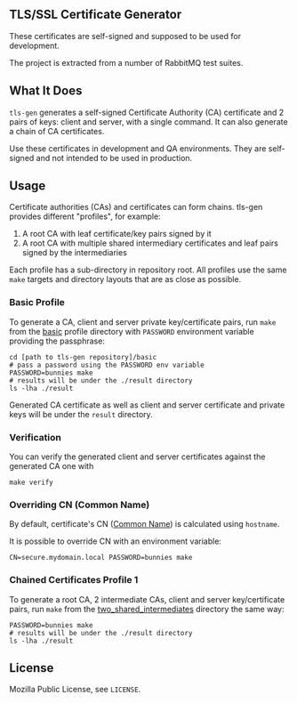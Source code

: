 ## TLS/SSL Certificate Generator

These certificates are self-signed and supposed to be used for development.

The project is extracted from a number of RabbitMQ test suites.


## What It Does

`tls-gen` generates a self-signed Certificate Authority (CA) certificate
and 2 pairs of keys: client and server, with a single command.
It can also generate a chain of CA certificates.

Use these certificates in development and QA environments. They are self-signed and not intended to be used
in production.

## Usage

Certificate authorities (CAs) and certificates can form chains. tls-gen provides
different "profiles", for example:

 1. A root CA with leaf certificate/key pairs signed by it
 2. A root CA with multiple shared intermediary certificates and leaf pairs signed by the intermediaries

Each profile has a sub-directory in repository root. All profiles use
the same `make` targets and directory layouts that are as close as possible.

### Basic Profile

To generate a CA, client and server private key/certificate pairs, run
`make` from the [basic](./basic) profile directory with `PASSWORD` environment variable
providing the passphrase:

    cd [path to tls-gen repository]/basic
    # pass a password using the PASSWORD env variable
    PASSWORD=bunnies make
    # results will be under the ./result directory
    ls -lha ./result

Generated CA certificate as well as client and server certificate and private keys will be
under the `result` directory.

### Verification

You can verify the generated client and server certificates against the generated CA one with

    make verify

### Overriding CN (Common Name)

By default, certificate's CN ([Common Name](http://tldp.org/HOWTO/Apache-WebDAV-LDAP-HOWTO/glossary.html)) is calculated using `hostname`.

It is possible to override CN with an environment variable:

    CN=secure.mydomain.local PASSWORD=bunnies make

### Chained Certificates Profile 1

To generate a root CA, 2 intermediate CAs, client and server key/certificate pairs, run `make` from
the [two_shared_intermediates](./two_shared_intermediates) directory the same way:

    PASSWORD=bunnies make
    # results will be under the ./result directory
    ls -lha ./result


## License

Mozilla Public License, see `LICENSE`.
